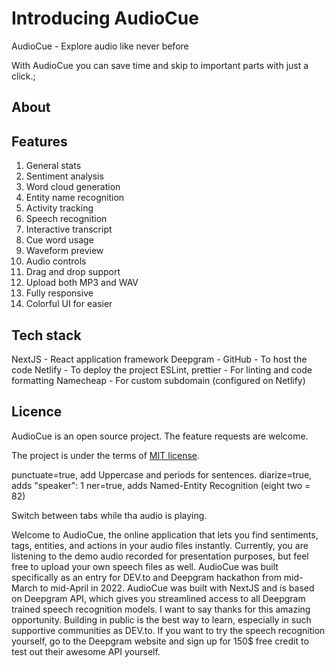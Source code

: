 # Introducing AudioCue

AudioCue - Explore audio like never before

With AudioCue you can save time and skip to important parts with just a click.;

## About


## Features

1. General stats
2. Sentiment analysis
3. Word cloud generation
4. Entity name recognition
5. Activity tracking
6. Speech recognition
7. Interactive transcript
8. Cue word usage
9. Waveform preview
10. Audio controls
11. Drag and drop support
12. Upload both MP3 and WAV
13. Fully responsive
14. Colorful UI for easier

## Tech stack

NextJS - React application framework
Deepgram - 
GitHub - To host the code
Netlify - To deploy the project
ESLint, prettier - For linting and code formatting
Namecheap - For custom subdomain (configured on Netlify)

## Licence

AudioCue is an open source project. The feature requests are welcome.

The project is under the terms of [MIT license](https://choosealicense.com/licenses/mit/).






punctuate=true, add Uppercase and periods for sentences.
diarize=true, adds "speaker": 1
ner=true, adds Named-Entity Recognition (eight two = 82)

Switch between tabs while tha audio is playing.

Welcome to AudioCue, the online application that lets you find sentiments, tags, entities, and actions in your audio files instantly.
Currently, you are listening to the demo audio recorded for presentation purposes, but feel free to upload your own speech files as well.
AudioCue was built specifically as an entry for DEV.to and Deepgram hackathon from mid-March to mid-April in 2022. AudioCue was built with NextJS and is based on Deepgram API, which gives you streamlined access to all Deepgram trained speech recognition models.
I want to say thanks for this amazing opportunity. Building in public is the best way to learn, especially in such supportive communities as DEV.to.
If you want to try the speech recognition yourself, go to the Deepgram website and sign up for 150$ free credit to test out their awesome API yourself.
